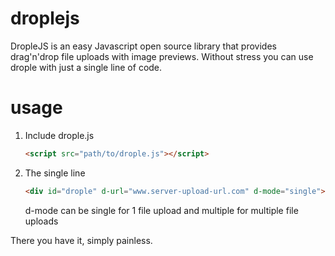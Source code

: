 # droplejs
DropleJS is an easy Javascript open source library that provides drag'n'drop file uploads with image previews.
Without stress you can use drople with just a single line of code.

# usage
<ol>
<li>Include drople.js</li>

```html
<script src="path/to/drople.js"></script>
```

<li>The single line</li>

```html
<div id="drople" d-url="www.server-upload-url.com" d-mode="single"></div>
```
  d-mode can be single for 1 file upload
  and multiple for multiple file uploads
</ol>

There you have it, simply painless.

